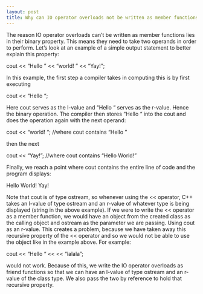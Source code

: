 ```yaml
---
layout: post
title: Why can IO operator overloads not be written as member functions? (C++)
---
```

The reason IO operator overloads can’t be written as member functions lies in their binary property. 
This means they need to take two operands in order to perform. 
Let’s look at an example of a simple output statement to better explain this property:

cout << <q>Hello </q> << <q>world! </q> << <q>Yay!</q>;

In this example, the first step a compiler takes in computing this is by first executing

cout << “Hello “;

Here cout serves as the l-value and “Hello “ serves as the r-value. Hence the binary operation. 
The compiler then stores “Hello “ into the cout and does the operation again with the next operand:

cout << “world! “;    //where cout contains “Hello ”

then the next

cout << “Yay!”;    //where cout contains “Hello World!”

Finally, we reach a point where cout contains the entire line of code and the program displays:

Hello World! Yay!

Note that cout is of type ostream, so whenever using the << operator, C++ takes an l-value of type ostream and an r-value of whatever type is being displayed (string in the above example). 
If we were to write the << operator as a member function, we would have an object from the created class as the calling object and ostream as the parameter we are passing. 
Using cout  as an r-value. 
This creates a problem, because we have taken away this recursive property of the << operator and so we would not be able to use the object like in the example above. For example:

cout << “Hello “ << <object> << “lalala”;

would not work. Because of this, we write the IO operator overloads as friend functions so that we can have an l-value of type ostream and an r-value of the class type. We also pass the two by reference to hold that recursive property.

